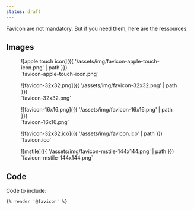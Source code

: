 ```yaml
---
status: draft
---
```


Favicon are not mandatory. But if you need them, here are the ressources:

## Images

<figure>
![apple touch icon]({{ '/assets/img/favicon-apple-touch-icon.png' | path }})
<figcaption>`favicon-apple-touch-icon.png`</figcaption>
</figure>

<figure>
![favicon-32x32.png]({{ '/assets/img/favicon-32x32.png' | path }})
<figcaption>`favicon-32x32.png`</figcaption>
</figure>

<figure>
![favicon-16x16.png]({{ '/assets/img/favicon-16x16.png' | path }})
<figcaption>`favicon-16x16.png`</figcaption>
</figure>

<figure>
![favicon-32x32.ico]({{ '/assets/img/favicon.ico' | path }})
<figcaption>`favicon.ico`</figcaption>
</figure>

<figure>
![mstile]({{ '/assets/img/favicon-mstile-144x144.png' | path }})
<figcaption>`favicon-mstile-144x144.png`</figcaption>
</figure>

## Code

Code to include:

```html
{% render '@favicon' %}
```

